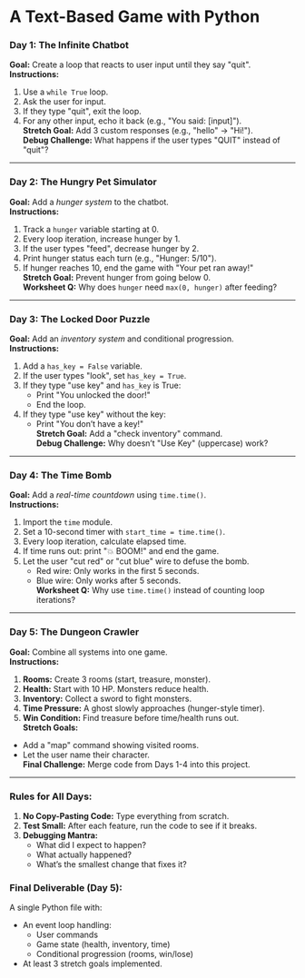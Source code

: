 # A Text-Based Game with Python

### **Day 1: The Infinite Chatbot**  
**Goal:** Create a loop that reacts to user input until they say "quit".  
**Instructions:**  
1. Use a `while True` loop.  
2. Ask the user for input.  
3. If they type "quit", exit the loop.  
4. For any other input, echo it back (e.g., "You said: [input]").  
**Stretch Goal:** Add 3 custom responses (e.g., "hello" → "Hi!").  
**Debug Challenge:** What happens if the user types "QUIT" instead of "quit"?  

---

### **Day 2: The Hungry Pet Simulator**  
**Goal:** Add a *hunger system* to the chatbot.  
**Instructions:**  
1. Track a `hunger` variable starting at 0.  
2. Every loop iteration, increase hunger by 1.  
3. If the user types "feed", decrease hunger by 2.  
4. Print hunger status each turn (e.g., "Hunger: 5/10").  
5. If hunger reaches 10, end the game with "Your pet ran away!"  
**Stretch Goal:** Prevent hunger from going below 0.  
**Worksheet Q:** Why does `hunger` need `max(0, hunger)` after feeding?  

---

### **Day 3: The Locked Door Puzzle**  
**Goal:** Add an *inventory system* and conditional progression.  
**Instructions:**  
1. Add a `has_key = False` variable.  
2. If the user types "look", set `has_key = True`.  
3. If they type "use key" and `has_key` is True:  
   - Print "You unlocked the door!"  
   - End the loop.  
4. If they type "use key" without the key:  
   - Print "You don’t have a key!"  
**Stretch Goal:** Add a "check inventory" command.  
**Debug Challenge:** Why doesn’t "Use Key" (uppercase) work?  

---

### **Day 4: The Time Bomb**  
**Goal:** Add a *real-time countdown* using `time.time()`.  
**Instructions:**  
1. Import the `time` module.  
2. Set a 10-second timer with `start_time = time.time()`.  
3. Every loop iteration, calculate elapsed time.  
4. If time runs out: print "💥 BOOM!" and end the game.  
5. Let the user "cut red" or "cut blue" wire to defuse the bomb.  
   - Red wire: Only works in the first 5 seconds.  
   - Blue wire: Only works after 5 seconds.  
**Worksheet Q:** Why use `time.time()` instead of counting loop iterations?  

---

### **Day 5: The Dungeon Crawler**  
**Goal:** Combine all systems into one game.  
**Instructions:**  
1. **Rooms:** Create 3 rooms (start, treasure, monster).  
2. **Health:** Start with 10 HP. Monsters reduce health.  
3. **Inventory:** Collect a sword to fight monsters.  
4. **Time Pressure:** A ghost slowly approaches (hunger-style timer).  
5. **Win Condition:** Find treasure before time/health runs out.  
**Stretch Goals:**  
- Add a "map" command showing visited rooms.  
- Let the user name their character.  
**Final Challenge:** Merge code from Days 1-4 into this project.  

--- 

### **Rules for All Days:**  
1. **No Copy-Pasting Code:** Type everything from scratch.  
2. **Test Small:** After each feature, run the code to see if it breaks.  
3. **Debugging Mantra:**  
   - What did I expect to happen?  
   - What actually happened?  
   - What’s the smallest change that fixes it?  

### **Final Deliverable (Day 5):**  
A single Python file with:  
- An event loop handling:  
  - User commands  
  - Game state (health, inventory, time)  
  - Conditional progression (rooms, win/lose)  
- At least 3 stretch goals implemented.  
